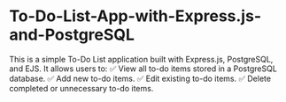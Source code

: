 # To-Do-List-App-with-Express.js-and-PostgreSQL
This is a simple To-Do List application built with Express.js, PostgreSQL, and EJS. It allows users to: ✅ View all to-do items stored in a PostgreSQL database. ✅ Add new to-do items. ✅ Edit existing to-do items. ✅ Delete completed or unnecessary to-do items.
